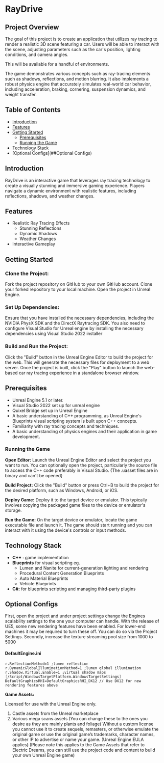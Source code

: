 # RayDrive

## Project Overview
The goal of this project is to create an application that utilizes ray tracing to render a realistic 3D scene featuring a car. Users will be able to interact with the scene, adjusting parameters such as the car's position, lighting conditions, and camera angles.

This will be available for a handful of environments.

The game demonstrates various concepts such as ray-tracing elements such as shadows, reflections, and motion blurring.
It also implements a robust physics engine that accurately simulates real-world car behavior, including acceleration, braking, cornering, suspension dynamics, and weight transfer.


## Table of Contents
- [Introduction](#introduction)
- [Features](#features)
- [Getting Started](#getting-started)
  - [Prerequisites](#prerequisites)
  - [Running the Game](#running-the-game)
- [Technology Stack](#technology-stack)
- [Optional Configs](##Optional Configs)


## Introduction
RayDrive is an interactive game that leverages ray tracing technology to create a visually stunning and immersive gaming experience. Players navigate a dynamic environment with realistic features, including reflections, shadows, and weather changes.

## Features

- Realistic Ray Tracing Effects
  - Stunning Reflections
  - Dynamic Shadows
  - Weather Changes
- Interactive Gameplay

## Getting Started

### Clone the Project:

Fork the project repository on GitHub to your own GitHub account.
Clone your forked repository to your local machine.
Open the project in Unreal Engine.

### Set Up Dependencies:

Ensure that you have installed the necessary dependencies, including the NVIDIA PhysX SDK and the DirectX Raytracing SDK.
You also need to configure Visual Studio for Unreal engine by installing the necessary dependencies using Visual Studio 2022 installer

### Build and Run the Project:

Click the "Build" button in the Unreal Engine Editor to build the project for the web.
This will generate the necessary files for deployment to a web server.
Once the project is built, click the "Play" button to launch the web-based car ray tracing experience in a standalone browser window.

## Prerequisites
- Unreal Engine 5.1 or later.
- Visual Studio 2022 set up for unreal engine
- Quixel Bridge set up in Unreal Engine 
- A basic understanding of C++ programming, as Unreal Engine's Blueprints visual scripting system is built upon C++ concepts.
- Familiarity with ray tracing concepts and techniques.
- A basic understanding of physics engines and their application in game development.

### Running the Game

**Open Editor:** Launch the Unreal Engine Editor and select the project you want to run. You can optionally open the project, particularly the source file to access the C++ code preferably in Visual Studio. {The .uasset files are in binary and can't be opened}

**Build Project:** Click the "Build" button or press Ctrl+B to build the project for the desired platform, such as Windows, Android, or iOS.

**Deploy Game:** Deploy it to the target device or emulator. This typically involves copying the packaged game files to the device or emulator's storage.

**Run the Game:** On the target device or emulator, locate the game executable file and launch it. The game should start running and you can interact with it using the device's controls or input methods.

## Technology Stack

- **C++** : game implementation
- **Blueprints** for visual scripting eg.
  - Lumen and Nanite for current-generation lighting and rendering
  - Procedural Content Generation Blueprints
  - Auto Material Blueprints
  - Vehicle Blueprints
- **C#:** for blueprints scripting and managing third-party plugins

## Optional Configs

First, open the project and under project settings change the Engines scalability settings to the one your computer can handle. With the release of UE5, some new rendering features have been enabled. For lower-end machines it may be required to turn these off. You can do so via the Project Settings. 
Secondly, increase the texture streaming pool size from 1000 to 5000

#### DefaultEngine.ini
```
r.ReflectionMethod=1 ;lumen reflection
r.DynamicGlobalIlluminationMethod=1 ;lumen global illumination
r.Shadow.Virtual.Enable=1 ;virtual shadow maps
[/Script/WindowsTargetPlatform.WindowsTargetSettings]
DefaultGraphicsRHI=DefaultGraphicsRHI_DX12 // Use DX12 for new rendering features above
```

**Game Assets:** 

Licensed for use with the Unreal Engine only.
1. Castle assets from the Unreal marketplace
2. Various mega scans assets (You can change these to the ones you desire as they are mainly plants and foliage)
Without a custom license you cannot use it to create sequels, remasters, or otherwise emulate the original game or use the original game’s trademarks, character names, or other IP to advertise or name your game. 
(Unreal Engine EULA applies) 
(Please note this applies to the Game Assets that refer to Electric Dreams, you can still use the project code and content to build your own Unreal Engine game)
